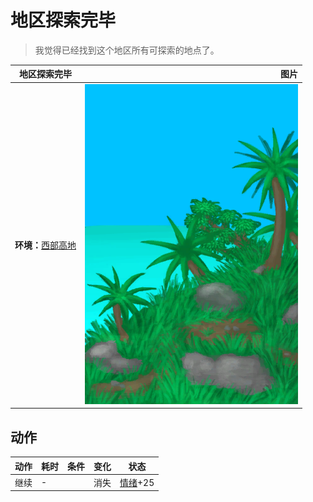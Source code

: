 # 地区探索完毕  
> 我觉得已经找到这个地区所有可探索的地点了。  
  
  地区探索完毕  |   图片   
 ----  |  ----:   
 **环境：**[西部高地](HighlandsWestern.md)  |  ![](Sprite/Highlands.png)   
  
## 动作  
动作  |  耗时  |  条件  |  变化  |  状态  
----  |  ----  |  ----  |  ----  |  ----  
继续<br>  |  -  |    |  消失  |  [情绪](Morale.md)+25  
